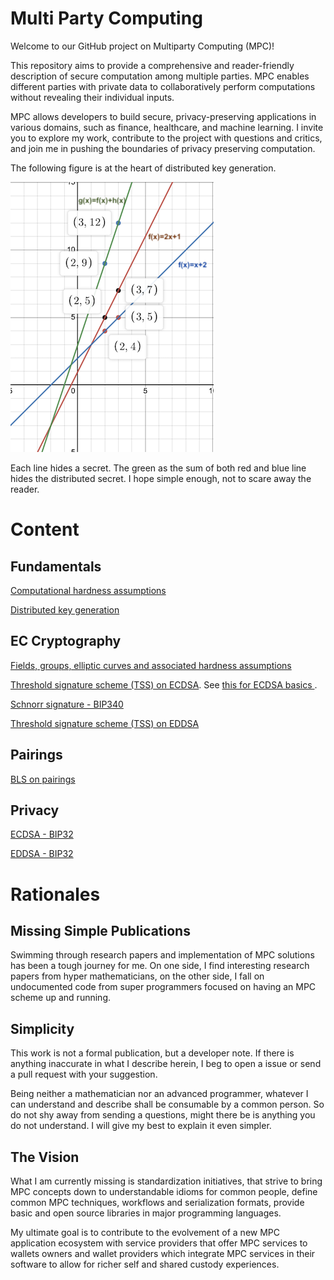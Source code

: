 # Multi Party Computing
Welcome to our GitHub project on Multiparty Computing (MPC)!

This repository aims to provide a comprehensive and reader-friendly description of secure computation among multiple parties. MPC enables different parties with private data to collaboratively perform computations without revealing their individual inputs. 

MPC allows developers to build secure, privacy-preserving applications in various domains, such as finance, healthcare, and machine learning. I invite you to explore my work, contribute to the project with questions and critics, and join me in pushing the boundaries of privacy preserving computation.

The following figure is at the heart of distributed key generation.

![Sharmir Secret Sharing](/img/polynomial_add_3x2.png)

Each line hides a secret. The green as the sum of both red and blue line hides the distributed secret. I hope simple enough, not to scare away the reader.

# Content

## Fundamentals
[Computational hardness assumptions](./cha.md)

[Distributed key generation](./dkg-tss.md)

## EC Cryptography
[Fields, groups, elliptic curves and associated hardness assumptions](./ecgroups.md)

[Threshold signature scheme (TSS) on ECDSA](./ecdsa-tss.md). See [this for ECDSA basics ](./ecdsa.md).

[Schnorr signature - BIP340](./schnorr-tss.md)

[Threshold signature scheme (TSS) on EDDSA](./eddsa-tss.md)

## Pairings
[BLS on pairings](./pairings.md)

## Privacy
[ECDSA - BIP32](./bip32.md)

[EDDSA - BIP32](./ed-bip32.md)

# Rationales

## Missing Simple Publications
Swimming through research papers and implementation of MPC solutions has been a tough journey for me. On one side, I find interesting research papers from hyper mathematicians, on the other side, I fall on undocumented code from super programmers focused on having an MPC scheme up and running.

## Simplicity
This work is not a formal publication, but a developer note. If there is anything inaccurate in what I describe herein, I beg to open a issue or send a pull request with your suggestion.

Being neither a mathematician nor an advanced programmer, whatever I can understand and describe shall be consumable by a common person. So do not shy away from sending a questions, might there be is anything you do not understand. I will give my best to explain it even simpler.

## The Vision
What I am currently missing is standardization initiatives, that strive to bring MPC concepts down to understandable idioms for common people, define common MPC techniques, workflows and serialization formats, provide basic and open source libraries in major programming languages.

My ultimate goal is to contribute to the evolvement of a new MPC application ecosystem with service providers that offer MPC services to wallets owners and wallet providers which integrate MPC services in their software to allow for richer self and shared custody experiences.